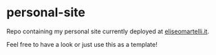 # personal-site
Repo containing my personal site currently deployed at [eliseomartelli.it](http://eliseomartelli.it).

Feel free to have a look or just use this as a template! 
